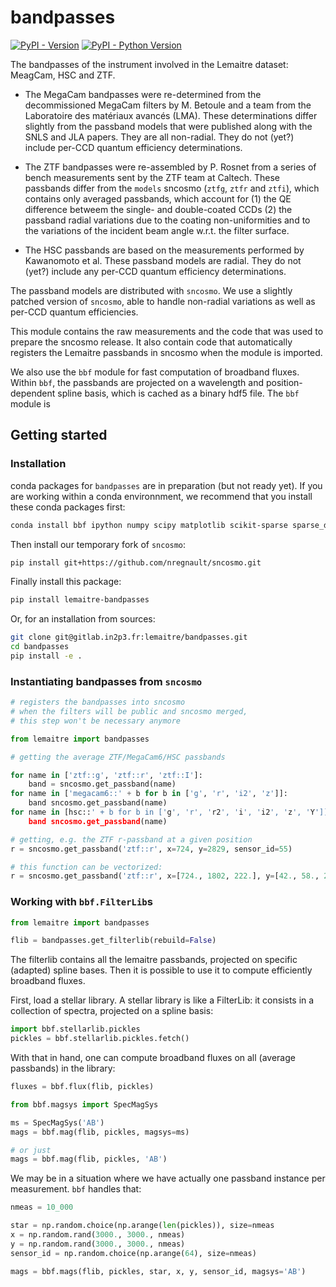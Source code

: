# bandpasses

[![PyPI - Version](https://img.shields.io/pypi/v/lemaitre-bandpasses.svg)](https://pypi.org/project/lemaitre-bandpasses)
[![PyPI - Python Version](https://img.shields.io/pypi/pyversions/lemaitre-bandpasses.svg)](https://pypi.org/project/lemaitre-bandpasses)


The bandpasses of the instrument involved in the Lemaitre dataset: MeagCam, HSC
and ZTF.

 - The MegaCam bandpasses were re-determined from the decommissioned MegaCam
  filters by M. Betoule and a team from the Laboratoire des matériaux avancés
  (LMA). These determinations differ slightly from the passband models that were
  published along with the SNLS and JLA papers. They are all non-radial. They do
  not (yet?) include per-CCD quantum efficiency determinations.

 - The ZTF bandpasses were re-assembled by P. Rosnet from a series of bench
 measurements sent by the ZTF team at Caltech. These passbands differ from the
 `models` sncosmo (`ztfg`, `ztfr` and `ztfi`), which contains only averaged
 passbands, which account for (1) the QE difference betweem the single- and
 double-coated CCDs (2) the passband radial variations due to the coating
 non-uniformities and to the variations of the incident beam angle w.r.t. the
 filter surface.

 - The HSC passbands are based on the measurements performed by Kawanomoto et
 al. These passband models are radial. They do not (yet?) include any per-CCD
 quantum efficiency determinations.

The passband models are distributed with `sncosmo`. We use a slightly patched
version of `sncosmo`, able to handle non-radial variations as well as per-CCD
quantum efficiencies.

This module contains the raw measurements and the code that was used to prepare
the sncosmo release. It also contain code that automatically registers the
Lemaitre passbands in sncosmo when the module is imported.

We also use the `bbf` module for fast computation of broadband fluxes. Within
`bbf`, the passbands are projected on a wavelength and position-dependent spline
basis, which is cached as a binary hdf5 file. The `bbf` module is


## Getting started

### Installation

conda packages for `bandpasses` are in preparation (but not ready yet). If you are
working within a conda environnment, we recommend that you install these conda
packages first:

```bash
conda install bbf ipython numpy scipy matplotlib scikit-sparse sparse_dot_mkl pandas h5py
```
Then install our temporary fork of `sncosmo`:

``` bash
pip install git+https://github.com/nregnault/sncosmo.git
```

Finally install this package:

```bash
pip install lemaitre-bandpasses
```

Or, for an installation from sources:

``` bash
git clone git@gitlab.in2p3.fr:lemaitre/bandpasses.git
cd bandpasses
pip install -e .
```

### Instantiating bandpasses from `sncosmo`

``` python
# registers the bandpasses into sncosmo
# when the filters will be public and sncosmo merged,
# this step won't be necessary anymore

from lemaitre import bandpasses

# getting the average ZTF/MegaCam6/HSC passbands

for name in ['ztf::g', 'ztf::r', 'ztf::I']:
    band = sncosmo.get_passband(name)
for name in ['megacam6::' + b for b in ['g', 'r', 'i2', 'z']]:
    band sncosmo.get_passband(name)
for name in [hsc::' + b for b in ['g', 'r', 'r2', 'i', 'i2', 'z', 'Y']]:
    band sncosmo.get_passband(name)

# getting, e.g. the ZTF r-passband at a given position
r = sncosmo.get_passband('ztf::r', x=724, y=2829, sensor_id=55)

# this function can be vectorized:
r = sncosmo.get_passband('ztf::r', x=[724., 1802, 222.], y=[42., 58., 2512], sensor_id=[5, 42, 22])
```

### Working with `bbf.FilterLib`s

``` python
from lemaitre import bandpasses

flib = bandpasses.get_filterlib(rebuild=False)
```

The filterlib contains all the lemaitre passbands, projected on specific
(adapted) spline bases. Then it is possible to use it to compute efficiently
broadband fluxes.

First, load a stellar library. A stellar library is like a FilterLib: it
consists in a collection of spectra, projected on a spline basis:

``` python
import bbf.stellarlib.pickles
pickles = bbf.stellarlib.pickles.fetch()
```

With that in hand, one can compute broadband fluxes on all (average passbands)
in the library:

``` python
fluxes = bbf.flux(flib, pickles)
```

``` python
from bbf.magsys import SpecMagSys

ms = SpecMagSys('AB')
mags = bbf.mag(flib, pickles, magsys=ms)

# or just
mags = bbf.mag(flib, pickles, 'AB')
```

We may be in a situation where we have actually one passband instance per
measurement. `bbf` handles that:

``` python
nmeas = 10_000

star = np.random.choice(np.arange(len(pickles)), size=nmeas
x = np.random.rand(3000., 3000., nmeas)
y = np.random.rand(3000., 3000., nmeas)
sensor_id = np.random.choice(np.arange(64), size=nmeas)

mags = bbf.mags(flib, pickles, star, x, y, sensor_id, magsys='AB')
```
